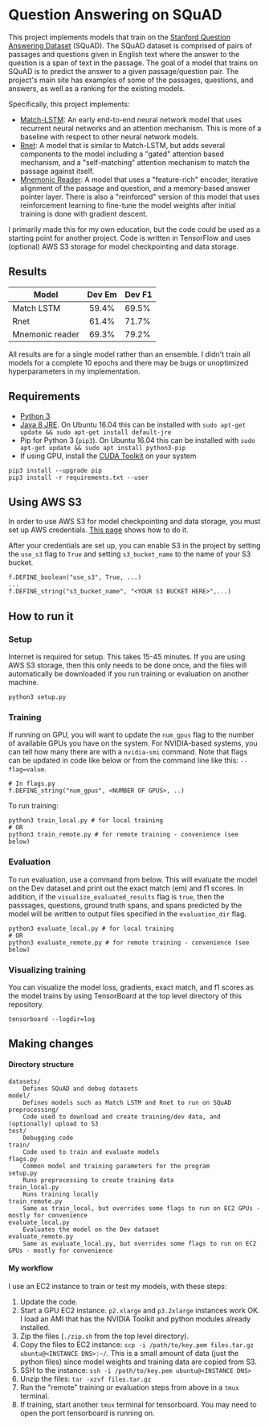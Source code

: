 Question Answering on SQuAD
===========================
This project implements models that train on the
[Stanford Question Answering Dataset](https://rajpurkar.github.io/SQuAD-explorer/)
(SQuAD). The SQuAD dataset is comprised of pairs of passages and questions
given in English text where the answer to the question is a span of text in the
passage. The goal of a model that trains on SQuAD is to predict the answer to
a given passage/question pair. The project's main site has examples of some of
the passages, questions, and answers, as well as a ranking for the
existing models.

Specifically, this project implements:
* [Match-LSTM](https://arxiv.org/abs/1608.07905): An early end-to-end neural
  network model that uses recurrent neural networks and an attention
  mechanism. This is more of a baseline with respect to other neural network
  models.
* [Rnet](aka.ms/rnet): A model that is similar to Match-LSTM, but adds several
  components to the model including a "gated" attention based mechanism, and
  a "self-matching" attention mechanism to match the passage against itself.
* [Mnemonic Reader](https://arxiv.org/abs/1705.02798): A model that uses a
  "feature-rich" encoder, iterative alignment of the passage and question,
  and a memory-based answer pointer layer. There is also a "reinforced" version
  of this model that uses reinforcement learning to fine-tune the model weights
  after initial training is done with gradient descent.

I primarily made this for my own education, but the code could be used as a
starting point for another project. Code is written in TensorFlow and uses
(optional) AWS S3 storage for model checkpointing and data storage.


Results
------------
|Model           | Dev Em            | Dev F1   |
| -------------- |:-----------------:| -------- |
|Match LSTM      | 59.4%             | 69.5%    |
|Rnet            | 61.4%             | 71.7%    |
|Mnemonic reader | 69.3%             | 79.2%    |

All results are for a single model rather than an ensemble.
I didn't train all models for a complete 10 epochs and there may be bugs or
unoptimized hyperparameters in my implementation.


Requirements
-------------
* [Python 3](https://www.python.org/downloads/)
* [Java 8 JRE](http://www.oracle.com/technetwork/java/javase/downloads/jre8-downloads-2133155.html).
  On Ubuntu 16.04 this can be installed with
  `sudo apt-get update && sudo apt-get install default-jre`
* Pip for Python 3 (`pip3`). On Ubuntu 16.04 this can be installed with
  `sudo apt-get update && sudo apt install python3-pip`
* If using GPU, install the
  [CUDA Toolkit](https://developer.nvidia.com/cuda-toolkit) on your system

```
pip3 install --upgrade pip
pip3 install -r requirements.txt --user
```

Using AWS S3
--------------
In order to use AWS S3 for model checkpointing and data storage, you must set
up AWS credentials.
[This page](http://docs.aws.amazon.com/cli/latest/userguide/cli-config-files.html)
shows how to do it.

After your credentials are set up, you can enable S3 in the project by setting
the `use_s3` flag to `True` and setting `s3_bucket_name` to the name of your
S3 bucket.

```
f.DEFINE_boolean("use_s3", True, ...)
...
f.DEFINE_string("s3_bucket_name", "<YOUR S3 BUCKET HERE>",...)
```

How to run it
-------------
### Setup
Internet is required for setup. This takes 15-45 minutes. If you are using AWS
S3 storage, then this only needs to be done once, and the files will
automatically be downloaded if you run training or evaluation on another
machine.

```
python3 setup.py
```

### Training
If running on GPU, you will want to update the `num_gpus` flag to the number of
available GPUs you have on the system. For NVIDIA-based systems, you can tell
how many there are with a `nvidia-smi` command. Note that flags can be
updated in code like below or from the command line like this: `--flag=value`.

```
# In flags.py
f.DEFINE_string("num_gpus", <NUMBER OF GPUS>, ..)
```

To run training:

```
python3 train_local.py # for local training
# OR
python3 train_remote.py # for remote training - convenience (see below)
```

### Evaluation
To run evaluation, use a command from below. This will evaluate the model
on the Dev dataset and print out the exact match (em) and f1 scores.
In addition, if the `visualize_evaluated_results` flag is `true`, then
the passsages, questions, ground truth spans, and spans predicted by the
model will be written to output files specified in the `evaluation_dir`
flag.

```
python3 evaluate_local.py # for local training
# OR
python3 evaluate_remote.py # for remote training - convenience (see below)
```

### Visualizing training
You can visualize the model loss, gradients, exact match, and f1 scores as the
model trains by using TensorBoard at the top level directory of this
repository.
```
tensorboard --logdir=log
```

Making changes
--------------

#### Directory structure

    datasets/
        Defines SQuAD and debug datasets
    model/
        Defines models such as Match LSTM and Rnet to run on SQuAD
    preprocessing/
        Code used to download and create training/dev data, and (optionally) upload to S3
    test/
        Debugging code
    train/
        Code used to train and evaluate models
    flags.py
        Common model and training parameters for the program
    setup.py
        Runs preprocessing to create training data
    train_local.py
        Runs training locally
    train_remote.py
        Same as train_local, but overrides some flags to run on EC2 GPUs - mostly for convenience
    evaluate_local.py
        Evaluates the model on the Dev dataset
    evaluate_remote.py
        Same as evaluate_local.py, but overrides some flags to run on EC2 GPUs - mostly for convenience

#### My workflow

I use an EC2 instance to train or test my models, with these steps:
1. Update the code.
2. Start a GPU EC2 instance. `p2.xlarge` and `p3.2xlarge` instances work OK.
   I load an AMI that has the NVIDIA Toolkit and python modules already
   installed.
3. Zip the files (`./zip.sh` from the top level directory).
4. Copy the files to EC2 instance:
   `scp -i /path/to/key.pem files.tar.gz ubuntu@<INSTANCE DNS>:~/`.
   This is a small amount of data (just the python files) since model weights
   and training data are copied from S3.
5. SSH to the instance: `ssh -i /path/to/key.pem ubuntu@<INSTANCE DNS>`
6. Unzip the files: `tar -xzvf files.tar.gz`
7. Run the "remote" training or evaluation steps from above in a `tmux`
   terminal.
8. If training, start another `tmux` terminal for tensorboard. You may need to
   open the port tensorboard is running on.
